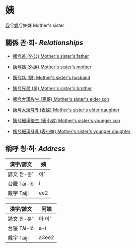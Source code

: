 # 姨
[我](member1.md)兮[媽](member2.md)兮姊妹
Mother's sister

## 關係 관·희- _Relationships_

- [姨兮爸 (外公) Mother's sister's father](member13.md)

- [姨兮媽 (外嫲) Mother's sister's mother](member14.md)

- [姨兮尪 (舅) Mother's sister's husband](member16.md)

- [姨兮兄弟 (舅) Mother's sister's brother](member16.md)

- [姨兮大漢後生 (表哥) Mother's sister's elder son](member47.md)

- [姨兮大漢자와 (表姊) Mother's sister's elder daughter](member48.md)

- [姨兮細漢後生 (表小弟) Mother's sister's younger son](member49.md)

- [姨兮細漢자와 (表小妹) Mother's sister's younger daughter](member50.md)



## 稱呼 칑·허· _Address_

漢字/諺文 | 姨
--- | ---
諺文 깐-뿐ˆ | 이ˆ
台羅 Tâi-lô | î
戴字 Taiji | ee2


漢字/諺文 | 阿姨
--- | ---
諺文 깐-뿐ˆ | 아·이ˆ
台羅 Tâi-lô | a-î
戴字 Taiji | a3ee2


